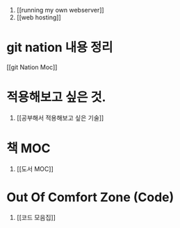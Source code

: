 1. [[running my own webserver]]
2. [[web hosting]]


# git nation 내용 정리 
[[git Nation Moc]]


# 적용해보고 싶은 것.
1. [[공부해서 적용해보고 싶은 기술]]


# 책 MOC
1. [[도서 MOC]]


# Out Of Comfort Zone (Code)
1. [[코드 모음집]]